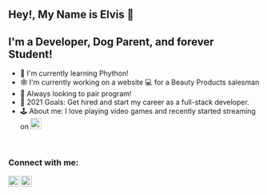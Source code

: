 ## Hey!, My Name is Elvis 👋 

## I'm a Developer, Dog Parent, and forever Student! 
- 🐍 I'm currently learning Phython! 
- 🕸 I'm currently working on a website 💻 for a Beauty Products salesman
- 🤠 Always looking to pair program! 
- 💸 2021 Goals: Get hired and start my career as a full-stack developer.
- 🕹 About me: I love playing video games and recently started streaming on [<img alt="elvis | LinkedIn" width="22px" src="https://cdn.jsdelivr.net/npm/simple-icons@v3/icons/twitch.svg" />][twitch]


<br />

### Connect with me: 
[<img align="left" alt="elvis | LinkedIn" width="22px" src="https://cdn.jsdelivr.net/npm/simple-icons@v3/icons/linkedin.svg" />][linkedin]
[<img align="left" alt="elvis | LinkedIn" width="22px" src="https://cdn.jsdelivr.net/npm/simple-icons@v3/icons/twitch.svg" />][twitch]




<br />








[linkedin]: https://www.linkedin.com/in/elvis-landi-32101b20b/
[twitch]: https://www.twitch.tv/s1eepy04
